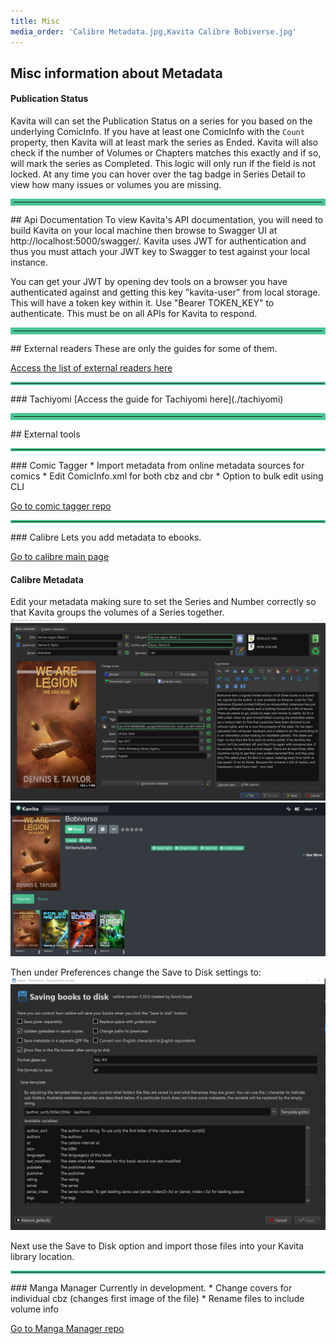 ```yaml
---
title: Misc
media_order: 'Calibre Metadata.jpg,Kavita Calibre Bobiverse.jpg'
---
```


## Misc information about Metadata
#### Publication Status
Kavita will can set the Publication Status on a series for you based on the underlying ComicInfo. If you have at least one ComicInfo with the `Count` property, then Kavita will at least mark the series as Ended. Kavita will also check if the number of Volumes or Chapters matches this exactly and if so, will mark the series as Completed. This logic will only run if the field is not locked. At any time you can hover over the tag badge in Series Detail to view how many issues or volumes you are missing. 



<hr style="border:5px solid #4ac694"> </hr>
## Api Documentation
To view Kavita's API documentation, you will need to build Kavita on your local machine then browse to Swagger UI at http://localhost:5000/swagger/. Kavita uses JWT for authentication and thus you must attach your JWT key to Swagger to test against your local instance.

You can get your JWT by opening dev tools on a browser you have authenticated against and getting this key "kavita-user" from local storage. This will have a token key within it. Use "Bearer TOKEN_KEY" to authenticate. This must be on all APIs for Kavita to respond.

<hr style="border:5px solid #4ac694"> </hr>
## External readers
These are only the guides for some of them. 

[Access the list of external readers here](https://wiki.kavitareader.com/en/faq/external-readers)

<hr style="border:2px solid #4ac694"> </hr>
### Tachiyomi
[Access the guide for Tachiyomi here](./tachiyomi)

<hr style="border:5px solid #4ac694"> </hr>
## External tools

<hr style="border:2px solid #4ac694"> </hr>
### Comic Tagger
* Import metadata from online metadata sources for comics
* Edit ComicInfo.xml for both cbz and cbr
* Option to bulk edit using CLI

[Go to comic tagger repo](https://github.com/comictagger/comictagger)

<hr style="border:2px solid #4ac694"> </hr>
### Calibre
Lets you add metadata to ebooks.

[Go to calibre main page](https://calibre-ebook.com/es)
#### Calibre Metadata
Edit your metadata making sure to set the Series and Number correctly so that Kavita groups the volumes of a Series together. 
![Calibre%20Metadata](Calibre%20Metadata.jpg "Calibre%20Metadata")
![Kavita%20Calibre%20Bobiverse](Kavita%20Calibre%20Bobiverse.jpg "Kavita%20Calibre%20Bobiverse")

Then under Preferences change the Save to Disk settings to:
![Screenshot%202022-02-03%20162818](Screenshot%202022-02-03%20162818.jpg "Screenshot%202022-02-03%20162818")

Next use the Save to Disk option and import those files into your Kavita library location.

<hr style="border:2px solid #4ac694"> </hr>
### Manga Manager
Currently in development. 
* Change covers for individual cbz (changes first image of the file)
* Rename files to include volume info

[Go to Manga Manager repo](https://github.com/ThePromidius/Manga-Manager)